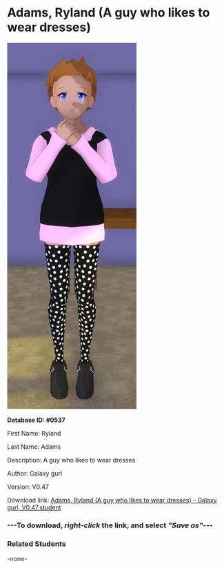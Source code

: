 # Adams, Ryland (A guy who likes to wear dresses)

<img src="Files/Adams, Ryland (A guy who likes to wear dresses).png" title="Adams, Ryland (A guy who likes to wear dresses) - Galaxy gurl, V0.47">

**Database ID: #0537**

First Name: Ryland

Last Name: Adams

Description: A guy who likes to wear dresses

Author: Galaxy gurl

Version: V0.47

Download link: <a href="https://raw.githubusercontent.com/Arbiter1223/Daigaku-Gurashi-Custom-Students/master/Students/Files/Adams%2C%20Ryland%20(A%20guy%20who%20likes%20to%20wear%20dresses)%20-%20Galaxy%20gurl%2C%20V0.47.student">Adams, Ryland (A guy who likes to wear dresses) - Galaxy gurl, V0.47.student</a>

### ---**To download, _right-click_ the link, and select _"Save as"_**---

### Related Students

-none-
